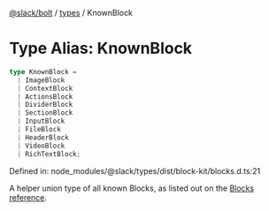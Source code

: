 [@slack/bolt](../../../../index.md) / [types](../index.md) / KnownBlock

# Type Alias: KnownBlock

```ts
type KnownBlock = 
  | ImageBlock
  | ContextBlock
  | ActionsBlock
  | DividerBlock
  | SectionBlock
  | InputBlock
  | FileBlock
  | HeaderBlock
  | VideoBlock
  | RichTextBlock;
```

Defined in: node\_modules/@slack/types/dist/block-kit/blocks.d.ts:21

A helper union type of all known Blocks, as listed out on the
[Blocks reference](https://api.slack.com/reference/block-kit/blocks).

